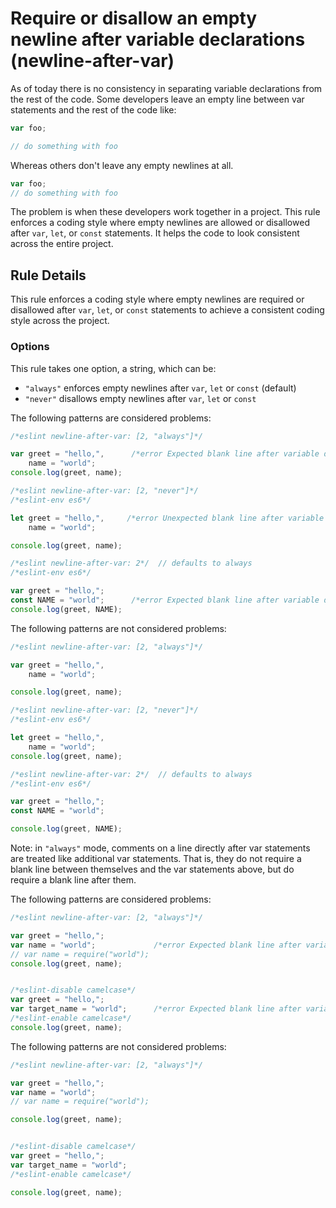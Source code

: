 # Require or disallow an empty newline after variable declarations (newline-after-var)

As of today there is no consistency in separating variable declarations from the rest of the code. Some developers leave an empty line between var statements and the rest of the code like:

```js
var foo;

// do something with foo
```

Whereas others don't leave any empty newlines at all.

```js
var foo;
// do something with foo
```

The problem is when these developers work together in a project. This rule enforces a coding style where empty newlines are allowed or disallowed after `var`, `let`, or `const` statements. It helps the code to look consistent across the entire project.

## Rule Details

This rule enforces a coding style where empty newlines are required or disallowed after `var`, `let`, or `const` statements to achieve a consistent coding style across the project.

### Options

This rule takes one option, a string, which can be:

* `"always"` enforces empty newlines after `var`, `let` or `const` (default)
* `"never"` disallows empty newlines after `var`, `let` or `const`

The following patterns are considered problems:

```js
/*eslint newline-after-var: [2, "always"]*/

var greet = "hello,",      /*error Expected blank line after variable declarations.*/
    name = "world";
console.log(greet, name);
```

```js
/*eslint newline-after-var: [2, "never"]*/
/*eslint-env es6*/

let greet = "hello,",     /*error Unexpected blank line after variable declarations.*/
    name = "world";

console.log(greet, name);
```

```js
/*eslint newline-after-var: 2*/  // defaults to always
/*eslint-env es6*/

var greet = "hello,";
const NAME = "world";      /*error Expected blank line after variable declarations.*/
console.log(greet, NAME);
```

The following patterns are not considered problems:

```js
/*eslint newline-after-var: [2, "always"]*/

var greet = "hello,",
    name = "world";

console.log(greet, name);
```

```js
/*eslint newline-after-var: [2, "never"]*/
/*eslint-env es6*/

let greet = "hello,",
    name = "world";
console.log(greet, name);
```

```js
/*eslint newline-after-var: 2*/  // defaults to always
/*eslint-env es6*/

var greet = "hello,";
const NAME = "world";

console.log(greet, NAME);
```

Note: in `"always"` mode, comments on a line directly after var statements are treated like additional var statements.
That is, they do not require a blank line between themselves and the var statements above, but do require a blank line after them.

The following patterns are considered problems:

```js
/*eslint newline-after-var: [2, "always"]*/

var greet = "hello,";
var name = "world";             /*error Expected blank line after variable declarations.*/
// var name = require("world");
console.log(greet, name);


/*eslint-disable camelcase*/
var greet = "hello,";
var target_name = "world";      /*error Expected blank line after variable declarations.*/
/*eslint-enable camelcase*/
console.log(greet, name);
```

The following patterns are not considered problems:

```js
/*eslint newline-after-var: [2, "always"]*/

var greet = "hello,";
var name = "world";
// var name = require("world");

console.log(greet, name);


/*eslint-disable camelcase*/
var greet = "hello,";
var target_name = "world";
/*eslint-enable camelcase*/

console.log(greet, name);
```
